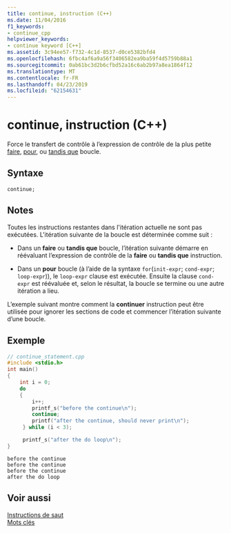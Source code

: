 ```yaml
---
title: continue, instruction (C++)
ms.date: 11/04/2016
f1_keywords:
- continue_cpp
helpviewer_keywords:
- continue keyword [C++]
ms.assetid: 3c94ee57-f732-4c1d-8537-d0ce5382bfd4
ms.openlocfilehash: 6fbc4af6a9a56f3406582ea9ba59f4d5759b88a1
ms.sourcegitcommit: 0ab61bc3d2b6cfbd52a16c6ab2b97a8ea1864f12
ms.translationtype: MT
ms.contentlocale: fr-FR
ms.lasthandoff: 04/23/2019
ms.locfileid: "62154631"
---
```

# <a name="continue-statement-c"></a>continue, instruction (C++)

Force le transfert de contrôle à l’expression de contrôle de la plus petite [faire](../cpp/do-while-statement-cpp.md), [pour](../cpp/for-statement-cpp.md), ou [tandis que](../cpp/while-statement-cpp.md) boucle.

## <a name="syntax"></a>Syntaxe

```
continue;
```

## <a name="remarks"></a>Notes

Toutes les instructions restantes dans l'itération actuelle ne sont pas exécutées. L'itération suivante de la boucle est déterminée comme suit :

- Dans un **faire** ou **tandis que** boucle, l’itération suivante démarre en réévaluant l’expression de contrôle de la **faire** ou **tandis que** instruction.

- Dans un **pour** boucle (à l’aide de la syntaxe `for`(`init-expr`; `cond-expr`; `loop-expr`)), le `loop-expr` clause est exécutée. Ensuite la clause `cond-expr` est réévaluée et, selon le résultat, la boucle se termine ou une autre itération a lieu.

L’exemple suivant montre comment la **continuer** instruction peut être utilisée pour ignorer les sections de code et commencer l’itération suivante d’une boucle.

## <a name="example"></a>Exemple

```cpp
// continue_statement.cpp
#include <stdio.h>
int main()
{
    int i = 0;
    do
    {
        i++;
        printf_s("before the continue\n");
        continue;
        printf("after the continue, should never print\n");
     } while (i < 3);

     printf_s("after the do loop\n");
}
```

```Output
before the continue
before the continue
before the continue
after the do loop
```

## <a name="see-also"></a>Voir aussi

[Instructions de saut](../cpp/jump-statements-cpp.md)<br/>
[Mots clés](../cpp/keywords-cpp.md)
